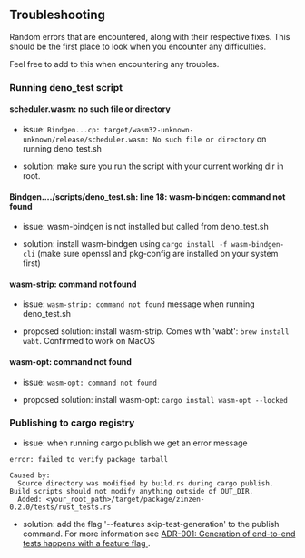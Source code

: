 ## Troubleshooting

Random errors that are encountered, along with their respective fixes. 
This should be the first place to look when you encounter any difficulties.

Feel free to add to this when encountering any troubles.

### Running deno_test script

#### scheduler.wasm: no such file or directory
* issue: `Bindgen...cp: target/wasm32-unknown-unknown/release/scheduler.wasm: No such file or directory`
on running deno_test.sh

* solution: make sure you run the script with your current working dir in root.

#### Bindgen..../scripts/deno_test.sh: line 18: wasm-bindgen: command not found
* issue: wasm-bindgen is not installed but called from deno_test.sh  

* solution: install wasm-bindgen using `cargo install -f wasm-bindgen-cli`
(make sure openssl and pkg-config are installed on your system first)

#### wasm-strip: command not found
* issue: `wasm-strip: command not found` message when running deno_test.sh

* proposed solution: install wasm-strip. Comes with 'wabt': `brew install wabt`. Confirmed to work on MacOS

#### wasm-opt: command not found
* issue: `wasm-opt: command not found`

* proposed solution: install wasm-opt: `cargo install wasm-opt --locked`



### Publishing to cargo registry
* issue: when running cargo publish we get an error message 
```
error: failed to verify package tarball

Caused by:
  Source directory was modified by build.rs during cargo publish. Build scripts should not modify anything outside of OUT_DIR.
  Added: <your_root_path>/target/package/zinzen-0.2.0/tests/rust_tests.rs
```
* solution: add the flag '--features skip-test-generation' to the publish command. For more information see [ADR-001: Generation of end-to-end tests happens with a feature flag
  ](../ADR/001-skip-generation-of-tests-feature-flag.md).

